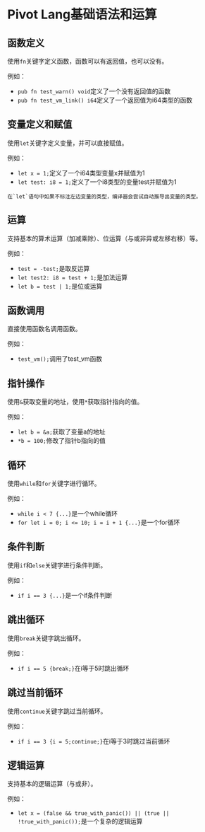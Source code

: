 
# Pivot Lang基础语法和运算

## 函数定义

使用`fn`关键字定义函数，函数可以有返回值，也可以没有。

例如：

- `pub fn test_warn() void`定义了一个没有返回值的函数
- `pub fn test_vm_link() i64`定义了一个返回值为i64类型的函数

## 变量定义和赋值

使用`let`关键字定义变量，并可以直接赋值。

例如：

- `let x = 1;`定义了一个i64类型变量x并赋值为1
- `let test: i8 = 1;`定义了一个i8类型的变量test并赋值为1

```admonish tip
在`let`语句中如果不标注左边变量的类型，编译器会尝试自动推导出变量的类型。

```

## 运算

支持基本的算术运算（加减乘除）、位运算（与或非异或左移右移）等。

例如：

- `test = -test;`是取反运算
- `let test2: i8 = test + 1;`是加法运算
- `let b = test | 1;`是位或运算

## 函数调用

直接使用函数名调用函数。

例如：

- `test_vm();`调用了test_vm函数

## 指针操作

使用`&`获取变量的地址，使用`*`获取指针指向的值。

例如：

- `let b = &a;`获取了变量a的地址
- `*b = 100;`修改了指针b指向的值

## 循环

使用`while`和`for`关键字进行循环。

例如：

- `while i < 7 {...}`是一个while循环
- `for let i = 0; i <= 10; i = i + 1 {...}`是一个for循环

## 条件判断

使用`if`和`else`关键字进行条件判断。

例如：

- `if i == 3 {...}`是一个if条件判断

## 跳出循环

使用`break`关键字跳出循环。

例如：

- `if i == 5 {break;}`在i等于5时跳出循环

## 跳过当前循环

使用`continue`关键字跳过当前循环。

例如：

- `if i == 3 {i = 5;continue;}`在i等于3时跳过当前循环

## 逻辑运算

支持基本的逻辑运算（与或非）。

例如：

- `let x = (false && true_with_panic()) || (true || !true_with_panic());`是一个复杂的逻辑运算
